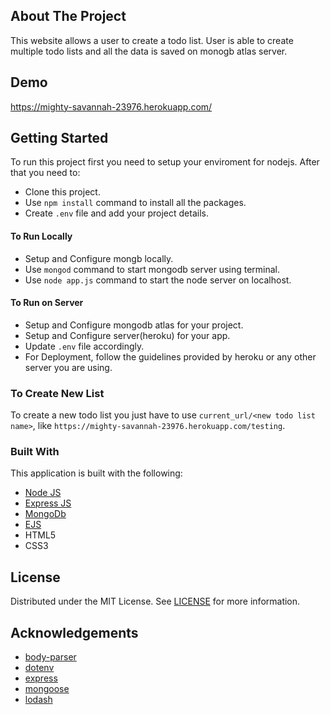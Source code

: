 <!-- ABOUT THE PROJECT -->
## About The Project
This website allows a user to create a todo list. User is able to create multiple todo lists and all the data is saved on monogb atlas server.

## Demo
https://mighty-savannah-23976.herokuapp.com/

<!-- GETTING STARTED -->
## Getting Started
To run this project first you need to setup your enviroment for nodejs. After that you need to:
* Clone this project.
* Use `npm install` command to install all the packages.
* Create `.env` file and add your project details.

#### To Run Locally
* Setup and Configure mongb locally.
* Use `mongod` command to start mongodb server using terminal.
* Use `node app.js` command to start the node server on localhost.

#### To Run on Server
* Setup and Configure mongodb atlas for your project.
* Setup and Configure server(heroku) for your app.
* Update `.env` file accordingly.
* For Deployment, follow the guidelines provided by heroku or any other server you are using.

### To Create New List
To create a new todo list you just have to use `current_url/<new todo list name>`, like `https://mighty-savannah-23976.herokuapp.com/testing`.

### Built With
This application is built with the following:
* [Node JS](https://nodejs.org/en/)
* [Express JS](https://expressjs.com/)
* [MongoDb](https://www.mongodb.com/)
* [EJS](https://ejs.co/)
* HTML5
* CSS3



<!-- LICENSE -->
## License

Distributed under the MIT License. See [LICENSE](https://github.com/UmarNawaz33/todo-list/blob/main/LICENSE) for more information.

<!-- ACKNOWLEDGEMENTS -->
## Acknowledgements
* [body-parser](https://www.npmjs.com/package/body-parser)
* [dotenv](https://www.npmjs.com/package/dotenv)
* [express](https://www.npmjs.com/package/express)
* [mongoose](https://www.npmjs.com/package/mongoose)
* [lodash](https://www.npmjs.com/package/lodash)

